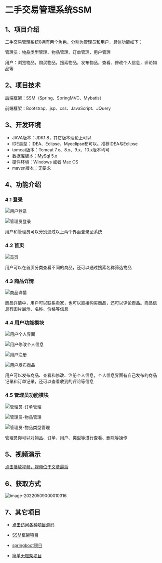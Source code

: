 # 二手交易管理系统SSM





## 1、项目介绍

二手交易管理系统0拥有两个角色，分别为管理员和用户，具体功能如下：

管理员：物品类型管理、物品管理、订单管理、用户管理

用户：浏览物品，购买物品，搜索物品，发布物品，查看、修改个人信息，评论物品等


## 2、项目技术

后端框架：SSM（Spring、SpringMVC、Mybatis）

前端框架：Bootstrap、jsp、css、JavaScript、JQuery

## 3、开发环境

- JAVA版本：JDK1.8，其它版本理论上可以
- IDE类型：IDEA、Eclipse、Myeclipse都可以。推荐IDEA与Eclipse
- tomcat版本：Tomcat 7.x、8.x、9.x、10.x版本均可
- 数据库版本：MySql 5.x
- 硬件环境：Windows 或者 Mac OS
- maven版本：无要求


## 4、功能介绍

### 4.1 登录

![用户登录](https://gitee.com/buer_wang/project-drawing-bed/raw/master/Typora-Images/20220509151551.jpg)

![管理员登录](https://gitee.com/buer_wang/project-drawing-bed/raw/master/Typora-Images/20220509151540.jpg)

用户和管理员可以分别通过以上两个界面登录至系统

### 4.2 首页

![首页](https://gitee.com/buer_wang/project-drawing-bed/raw/master/Typora-Images/20220509151634.jpg)

用户可以在首页分类查看不同的商品，还可以通过搜索名称筛选物品

### 4.3 商品详情

![商品详情](../OneDrive%20-%20stu.xjtu.edu.cn/%E9%A1%B9%E7%9B%AE/%E4%B8%8B%E4%B8%80%E6%AD%A5/%E4%BA%8C%E6%89%8B%E4%BA%A4%E6%98%93/%E4%BA%8C%E6%89%8B%E4%BA%A4%E6%98%933SSM%20eclipse%E5%92%8Cidea%E9%83%BD%E5%8F%AF%20maven/%E5%95%86%E5%93%81%E8%AF%A6%E6%83%85.jpg)

商品详情中，用户可以联系卖家，也可以直接购买商品，还可以评论商品。商品信息有图片展示、名称、价格等信息

### 4.4 用户功能模块

![用户个人界面](https://gitee.com/buer_wang/project-drawing-bed/raw/master/Typora-Images/20220509151837.jpg)

![用户修改个人信息](https://gitee.com/buer_wang/project-drawing-bed/raw/master/Typora-Images/20220509151845.jpg)

![用户注册](https://gitee.com/buer_wang/project-drawing-bed/raw/master/Typora-Images/20220509151849.jpg)

![用户发布商品](https://gitee.com/buer_wang/project-drawing-bed/raw/master/Typora-Images/20220509151852.jpg)

用户可以发布商品、查看和修改、注册个人信息，个人信息界面有自己发布的商品记录和订单记录，还可以查看收到的评论等信息

### 4.5  管理员功能模块

![管理员-订单管理](https://gitee.com/buer_wang/project-drawing-bed/raw/master/Typora-Images/20220509152019.jpg)

![管理员-物品管理](https://gitee.com/buer_wang/project-drawing-bed/raw/master/Typora-Images/20220509152022.jpg)

![管理员-物品类型管理](https://gitee.com/buer_wang/project-drawing-bed/raw/master/Typora-Images/20220509152026.jpg)

管理员你可以对物品、订单、用户、类型等进行查看、删除等操作

## 5、视频演示

[点击播放视频，视频位于文章最后](https://mp.weixin.qq.com/s/84zqo8kBoI7Qi4q4vtrT-g)

## 6、获取方式

![image-20220509000010316](https://gitee.com/buer_wang/project-drawing-bed/raw/master/Typora-Images/20220509000012.png)

## 7、其它项目

* [点击访问各种项目源码](https://mp.weixin.qq.com/s?__biz=MzkwMjM1MjM0Ng==&mid=2247483834&idx=1&sn=40517cecf36ce5d7663ed774a033fa2c&chksm=c0a79d0ff7d0141943c5d8da40b489e8ecdda5c345568776f475576506c76a954bd8238dc4f5#rd)
* [SSM框架项目](https://mp.weixin.qq.com/mp/appmsgalbum?__biz=MzkwMjM1MjM0Ng==&action=getalbum&album_id=2387377591113859072#wechat_redirect)

* [springboot项目](https://mp.weixin.qq.com/mp/appmsgalbum?__biz=MzkwMjM1MjM0Ng==&action=getalbum&album_id=2387377898791223296#wechat_redirect)

* [简单无框架项目](https://mp.weixin.qq.com/mp/appmsgalbum?__biz=MzkwMjM1MjM0Ng==&action=getalbum&album_id=2387378317047218183#wechat_redirect)

  

  




